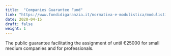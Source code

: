 ```yaml
---
title:  "Companies Guarantee Fund"
link: "https://www.fondidigaranzia.it/normativa-e-modulistica/modulistica/"
date: 2020-04-15
draft: false
weight: 1
---
```


The public guarantee facilitating the assignment of until €25000 for small medium companies and for professionals.
